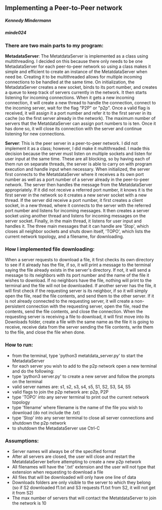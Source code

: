 ## Implementing a Peer-to-Peer network
##### Kennedy Mindermann
##### minde024

### There are two main parts to my program:
**MetadataServer**:
The MetatdataServer is implemented as a class using multithreading. I decided on this because there only needs to be one MetadataServer for each peer-to-peer network so using a class makes it simple and efficient to create an instance of the MetatdataServer when need be. Creating it to be multithreaded allows for multiple incoming connections to be handled at the same time.
On initialization, the MetadataServer creates a new socket, binds
to its port number, and creates a queue to keep track of servers currently in the
network. It then starts listening for incoming connections. When it gets a new incoming connection, it will create a new thread to handle the
connection, connect to the incoming server, wait for the flag "P2P" or "p2p".
Once a valid flag is received, it will assign it a port number and refer it to
the first server in its cache (so the first server already in the network). The
maximum number of servers that the MetatdataServer can assign port numbers to is
ten. Once it has done so, it will close its connection with the server and continue listening for new connections.

**Server**:
This is the peer server in a peer-to-peer network. I did not implement it as a
class; however, I did make it multithreaded. I made this decision because the
server must listen on multiple sockets and listen for user input at the same time. These are all blocking, so by having each of them run on separate threads,
the server is able to carry on with program execution and handle input when
necessary. When initialized, the server first connects to the MetatdataServer where it receives a its own port number as well as a port number of a server already in the peer-to-peer network. The server then handles
the message from the MetatdataServer appropriately. If it did not receive a referred port number, it knows it is the first server in the network so it creates a new server socket with a new thread. If the server did receive a port number, it first creates a client socket, in a new thread, where it connects to the server with the referred port number and listens for incoming messages. It then creates a server socket using another thread and listens for incoming messages on the server socket. Finally, in the main thread, it listens for user input and handles it. The three main messages that it can handle are 'Stop', which closes all neighbor sockets and shuts down itself, 'TOPO', which lists the current network topology, and a filename, for downloading.


### How I implemented file downloading:
When a server requests to download a file, it first checks its own directory to see if it already has the file, if so, it will print a message to the terminal saying the file already exists in the server's directory. If not, it will send a message to its neighbors with its port number and the name of the file it wishes to download. If no neighbors have the file, nothing will print to the terminal and the file will not be downloaded. If another server has the file, it will first check if the requesting server is its neighbor, if so it will simply open the file, read the file contents, and send them to the other server. If it is not already connected to the requesting server, it will create a non-persistent connection with the requesting server, open the file, read the contents, send the file contents, and close the connection. When the requesting server is receiving a file to download, it will first move into its Downloads folder, create a file with the same name as the file it is going to receive, receive data from the server sending the file contents, write them to the file, and close the file when done.

### How to run:
* from the terminal, type 'python3 metatdata_server.py' to start the MetadataServer
* for each server you wish to add to the p2p network open a new terminal and do the following:
* type 'python3 server.py' to create a new server and follow the prompts on the terminal
* valid server names are: s1, s2, s3, s4, s5, S1, S2, S3, S4, S5
* valid flags to join the p2p network are: p2p, P2P
* type 'TOPO' into any server terminal to print out the current network topology
* type 'filename' where filename is the name of the file you wish to download (do not include the .txt)
* type 'Stop' into any server terminal to close all server connections and shutdown the p2p network
* to shutdown the MetadataServer use Ctrl-C

### Assumptions:
* Server names will always be of the specified format
* After all servers are closed, the user will close and restart the MetatdataServer before attempting to create a new p2p network
* All filenames will have the '.txt' extension and the user will not type that extension when requesting to download a file
* All files that will be downloaded will only have one line of data
* Downloads folders are only visible to the server to which they belong (so if S2 downloaded f1.txt and S3 requests f1.txt from S2, it will not get it from S2)
* The max number of servers that will contact the MetatdataServer to join the network is 10
